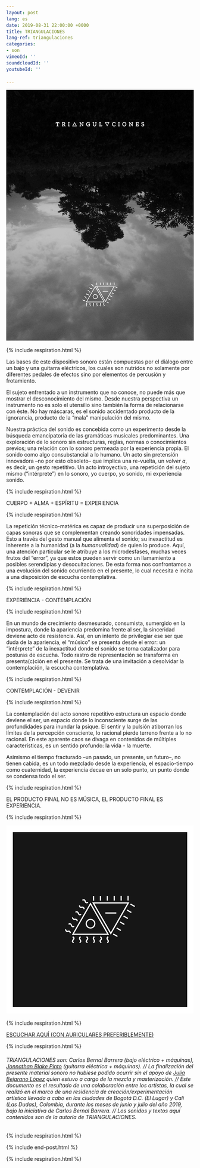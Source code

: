 ```yaml
---
layout: post
lang: es
date: 2019-08-31 22:00:00 +0000
title: TRIANGULACIONES
lang-ref: triangulaciones
categories:
- son
vimeoId: ''
soundcloudId: ''
youtubeId: ''

---
```

![](/imgs/afiche-triangulaciones-up.jpg)

{% include respiration.html %}

Las bases de este dispositivo sonoro están compuestas por el diálogo entre un bajo y una guitarra eléctricos, los cuales son nutridos no solamente por diferentes pedales de efectos sino por elementos de percusión y frotamiento.

El sujeto enfrentado a un instrumento que no conoce, no puede más que mostrar el desconocimiento del mismo. Desde nuestra perspectiva un instrumento no es solo el utensilio sino también la forma de relacionarse con éste. No hay máscaras, es el sonido accidentado producto de la ignorancia, producto de la “mala” manipulación del mismo.

Nuestra práctica del sonido es concebida como un experimento desde la búsqueda emancipatoria de las gramáticas musicales predominantes. Una exploración de lo sonoro sin estructuras, reglas, normas o conocimientos previos; una relación con lo sonoro permeada por la experiencia propia. El sonido como algo consubstancial a lo humano. Un acto sin pretensión innovadora –no por esto obsoleto– que implica una re-vuelta, un _volver a_, es decir, un gesto repetitivo. Un acto introyectivo, una repetición del sujeto mismo (“intérprete”) en lo sonoro, yo cuerpo, yo sonido, mi experiencia sonido.

{% include respiration.html %}

CUERPO + ALMA + ESPÍRITU = EXPERIENCIA

{% include respiration.html %}

La repetición técnico-matérica es capaz de producir una superposición de capas sonoras que se complementan creando sonoridades impensadas. Esto a través del gesto manual que alimenta el sonido; su inexactitud es inherente a la humanidad (a la _humanualidad_) de quien lo produce. Aquí, una atención particular se le atribuye a los microdesfases, muchas veces frutos del “error”, ya que estos pueden servir como un llamamiento a posibles serendipias y desocultaciones. De esta forma nos confrontamos a una evolución del sonido ocurriendo en el presente, lo cual necesita e incita a una disposición de escucha contemplativa.

{% include respiration.html %}

EXPERIENCIA - CONTEMPLACIÓN

{% include respiration.html %}

En un mundo de crecimiento desmesurado, consumista, sumergido en la impostura, donde la apariencia predomina frente al ser, la sinceridad deviene acto de resistencia. Así, en un intento de privilegiar ese ser que duda de la apariencia, el “músico” se presenta desde el error: un “intérprete” de la inexactitud donde el sonido se torna catalizador para posturas de escucha. Todo rastro de representación se transforma en presenta(c)ción en el presente. Se trata de una invitación a desolvidar la contemplación, la escucha contemplativa.

{% include respiration.html %}

CONTEMPLACIÓN - DEVENIR

{% include respiration.html %}

La contemplación del acto sonoro repetitivo estructura un espacio donde deviene el ser, un espacio donde lo inconsciente surge de las profundidades para inundar la psique. El sentir y la pulsión atiborran los límites de la percepción consciente, lo racional pierde terreno frente a lo no racional. En este aparente caos se divaga en contenidos de múltiples características, es un sentido profundo: la vida - la muerte.

Asimismo el tiempo fracturado –un pasado, un presente, un futuro–, no tienen cabida, es un todo mezclado desde la experiencia, el espacio-tiempo como cuaternidad, la experiencia decae en un solo punto, un punto donde se condensa todo el ser.

{% include respiration.html %}

EL PRODUCTO FINAL NO ES MÚSICA, EL PRODUCTO FINAL ES EXPERIENCIA.

{% include respiration.html %}

![](/imgs/cd-triangulaciones-cover-up.png)

{% include respiration.html %}

[ESCUCHAR AQUÍ (CON AURICULARES PREFERIBLEMENTE)](https://triangulaciones.bandcamp.com)

{% include respiration.html %}

###### TRIANGULACIONES son: Carlos Bernal Barrera (bajo eléctrico + máquinas), [Jonnathan Blake Pinto](https://vimeo.com/jonnathanblake) (guitarra eléctrica + máquinas). // La finalización del presente material sonoro no hubiese podido ocurrir sin el apoyo de [Julia Bejarano López](https://vimeo.com/user39594498) quien estuvo a cargo de la mezcla y masterización. // Este documento es el resultado de una colaboración entre los artistas, la cual se realizó en el marco de una residencia de creación/experimentación artística llevada a cabo en las ciudades de Bogotá D.C. (El Lugar) y Cali (Las Dudas), Colombia, durante los meses de junio y julio del año 2019, bajo la iniciativa de Carlos Bernal Barrera. // Los sonidos y textos aquí contenidos son de la autoría de TRIANGULACIONES.

{% include respiration.html %}

{% include end-post.html %}

{% include respiration.html %}